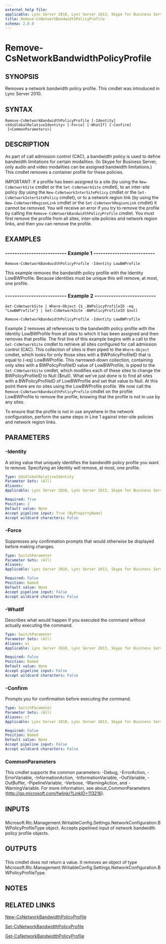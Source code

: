 ```yaml
---
external help file: 
applicable: Lync Server 2010, Lync Server 2013, Skype for Business Server 2015
title: Remove-CsNetworkBandwidthPolicyProfile
schema: 2.0.0
---
```


# Remove-CsNetworkBandwidthPolicyProfile

## SYNOPSIS
Removes a network bandwidth policy profile.
This cmdlet was introduced in Lync Server 2010.


## SYNTAX

```
Remove-CsNetworkBandwidthPolicyProfile [-Identity] <XdsGlobalRelativeIdentity> [-Force] [-WhatIf] [-Confirm]
 [<CommonParameters>]
```

## DESCRIPTION
As part of call admission control (CAC), a bandwidth policy is used to define bandwidth limitations for certain modalities.
(In Skype for Business Server, only audio and video modalities can be assigned bandwidth limitations.) This cmdlet removes a container profile for these policies.

IMPORTANT: If a profile has been assigned to a site (by using the `New-CsNetworkSite` cmdlet or the `Set-CsNetworkSite` cmdlet), to an inter-site policy (by using the `New-CsNetworkInterSitePolicy` cmdlet or the `Set-CsNetworkInterSitePolicy` cmdlet), or to a network region link (by using the `New-CsNetworkRegionLink` cmdlet or the `Set-CsNetworkRegionLink` cmdlet) it cannot be removed.
You will receive an error if you try to remove the profile by calling the `Remove-CsNetworkBandwidthPolicyProfile` cmdlet.
You must first remove the profile from all sites, inter-site policies and network region links, and then you can remove the profile.


## EXAMPLES

### -------------------------- Example 1 --------------------------
```
Remove-CsNetworkBandwidthPolicyProfile -Identity LowBWProfile
```

This example removes the bandwidth policy profile with the Identity LowBWProfile.
Because identities must be unique this will remove, at most, one profile.


### -------------------------- Example 2 --------------------------
```
Get-CsNetworkSite | Where-Object {$_.BWPolicyProfileID -eq "LowBWProfile"} | Set-CsNetworkSite -BWPolicyProfileID $null

Remove-CsNetworkBandwidthPolicyProfile -Identity LowBWProfile
```

Example 2 removes all references to the bandwidth policy profile with the Identity LowBWProfile from all sites to which it has been assigned and then removes that profile.
The first line of this example begins with a call to the `Get-CsNetworkSite` cmdlet to retrieve all sites configured for call admission control (CAC).
This collection of sites is then piped to the `Where-Object` cmdlet, which looks for only those sites with a BWPolicyProfileID that is equal to (-eq) LowBWProfile.
This narrowed-down collection, containing only sites with a BWPolicyProfileID value of LowBWProfile, is piped to the `Set-CSNetworkSite` cmdlet, which modifies each of these sites to change the BWPolicyProfileID to Null ($null).
What we've just done is to find all sites with a BWPolicyProfileID of LowBWProfile and set that value to Null.
At this point there are no sites using the LowBWProfile profile.
We now call the `Remove-CsNetworkBandwidthPolicyProfile` cmdlet on the profile LowBWProfile to remove the profile, knowing that the profile is not in use by any sites.

To ensure that the profile is not in use anywhere in the network configuration, perform the same steps in Line 1 against inter-site policies and network region links.


## PARAMETERS

### -Identity
A string value that uniquely identifies the bandwidth policy profile you want to remove.
Specifying an Identity will remove, at most, one profile.

```yaml
Type: XdsGlobalRelativeIdentity
Parameter Sets: (All)
Aliases: 
Applicable: Lync Server 2010, Lync Server 2013, Skype for Business Server 2015

Required: True
Position: 2
Default value: None
Accept pipeline input: True (ByPropertyName)
Accept wildcard characters: False
```

### -Force
Suppresses any confirmation prompts that would otherwise be displayed before making changes.

```yaml
Type: SwitchParameter
Parameter Sets: (All)
Aliases: 
Applicable: Lync Server 2010, Lync Server 2013, Skype for Business Server 2015

Required: False
Position: Named
Default value: None
Accept pipeline input: False
Accept wildcard characters: False
```

### -WhatIf
Describes what would happen if you executed the command without actually executing the command.

```yaml
Type: SwitchParameter
Parameter Sets: (All)
Aliases: wi
Applicable: Lync Server 2010, Lync Server 2013, Skype for Business Server 2015

Required: False
Position: Named
Default value: None
Accept pipeline input: False
Accept wildcard characters: False
```

### -Confirm
Prompts you for confirmation before executing the command.

```yaml
Type: SwitchParameter
Parameter Sets: (All)
Aliases: cf
Applicable: Lync Server 2010, Lync Server 2013, Skype for Business Server 2015

Required: False
Position: Named
Default value: None
Accept pipeline input: False
Accept wildcard characters: False
```

### CommonParameters
This cmdlet supports the common parameters: -Debug, -ErrorAction, -ErrorVariable, -InformationAction, -InformationVariable, -OutVariable, -OutBuffer, -PipelineVariable, -Verbose, -WarningAction, and -WarningVariable. For more information, see about_CommonParameters (http://go.microsoft.com/fwlink/?LinkID=113216).

## INPUTS

###  
Microsoft.Rtc.Management.WritableConfig.Settings.NetworkConfiguration.BWPolicyProfileType object.
Accepts pipelined input of network bandwidth policy profile objects.

## OUTPUTS

###  
This cmdlet does not return a value.
It removes an object of type Microsoft.Rtc.Management.WritableConfig.Settings.NetworkConfiguration.BWPolicyProfileType.

## NOTES

## RELATED LINKS

[New-CsNetworkBandwidthPolicyProfile]()

[Set-CsNetworkBandwidthPolicyProfile]()

[Get-CsNetworkBandwidthPolicyProfile]()
